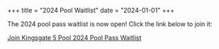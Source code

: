 +++
title = "2024 Pool Waitlist"
date = "2024-01-01"
+++

The 2024 pool pass waitlist is now open! Click the link below to join it:

[Join Kingsgate 5 Pool 2024 Pool Pass Waitlist](https://docs.google.com/forms/d/e/1FAIpQLSeDOt30nVp8qoZa2DvOLwhZeZ5kG1ng7g03E6afbvgSzR1fQg/viewform?usp=sf_link)


